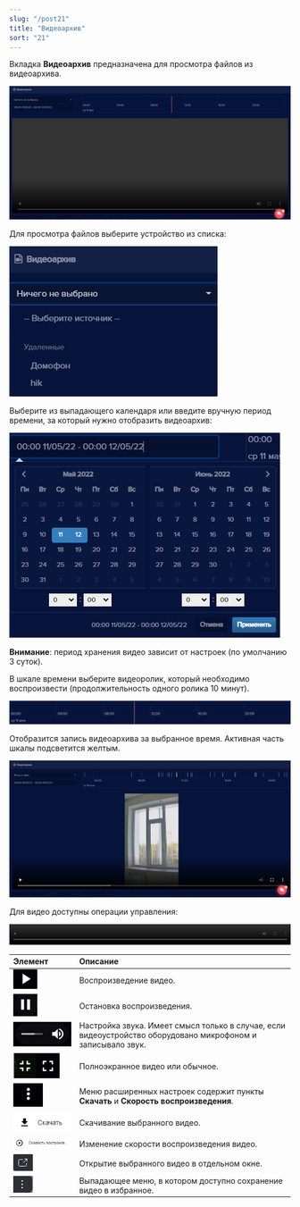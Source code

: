 ```yaml
---
slug: "/post21"
title: "Видеоархив"
sort: "21"
---
```


Вкладка **Видеоархив** предназначена для просмотра файлов из видеоархива. 

![](images/Видеоархив.png)

Для  просмотра файлов выберите устройство из списка:

![](images/Устройство.png)

Выберите из выпадающего календаря или введите вручную период времени, за который нужно отобразить видеоархив:

![](images/Календарь.png)

**Внимание**: период хранения видео зависит от настроек (по умолчанию 3 суток).

В шкале времени выберите видеоролик, который необходимо воспроизвести (продолжительность одного ролика 10 минут).

![](images/Шкала.png)

Отобразится запись видеоархива за выбранное время. Активная часть шкалы подсветится желтым.

![](images/Архив.png)

Для видео доступны операции управления:

![](images/Screenshot_116.png)

|Элемент|Описание|
| :- | :- |
|![](images/Screenshot_162.png)|Воспроизведение видео.|
|![](images/Screenshot_163.png)|Остановка воспроизведения.|
|![](images/Screenshot_164.png)|Настройка звука. Имеет смысл только в случае, если видеоустройство оборудовано микрофоном и записывало звук.|
|![](images/Screenshot_165.png)|Полноэкранное видео или обычное.|
|![](images/Screenshot_166.png)|Меню расширенных настроек содержит пункты **Скачать** и **Скорость воспроизведения**.|
|![](images/Screenshot_167.png)|Скачивание выбранного видео.|
|![](images/Скорость.png)|Изменение скорости воспроизведения видео.|
|![](images/Открыть.png)|Открытие выбранного видео в отдельном окне.|
|![](images/Точки.png)|Выпадающее меню, в котором доступно сохранение видео в избранное.|